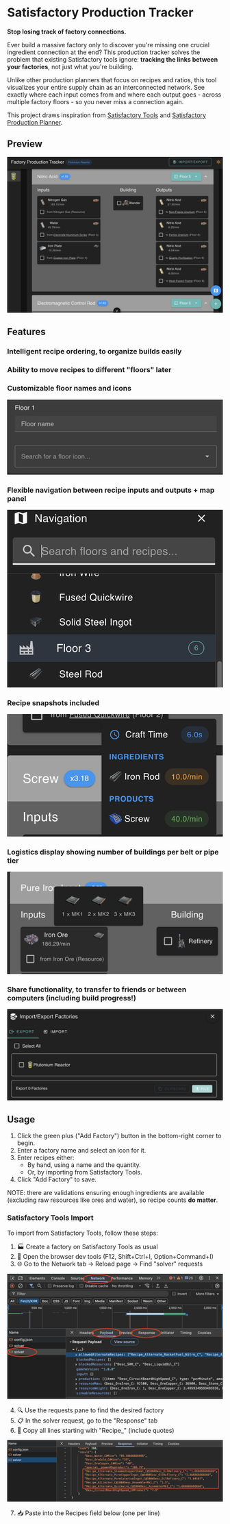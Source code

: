 # Satisfactory Production Tracker

**Stop losing track of factory connections.**

Ever build a massive factory only to discover you're missing one crucial ingredient connection at the end?
This production tracker solves the problem that existing Satisfactory tools ignore: **tracking the links between your factories**, not just what you're building.

Unlike other production planners that focus on recipes and ratios, this tool visualizes your entire supply chain as an interconnected network.
See exactly where each input comes from and where each output goes - across multiple factory floors - so you never miss a connection again.

This project draws inspiration from [Satisfactory Tools](https://www.satisfactorytools.com/1.0/production) and [Satisfactory Production Planner](https://satisfactoryproductionplanner.com/).

## Preview

![Preview](images/preview.png)

## Features

### Intelligent recipe ordering, to organize builds easily

### Ability to move recipes to different "floors" later

### Customizable floor names and icons

![Floor Customization](images/floors.png)

### Flexible navigation between recipe inputs and outputs + map panel

![Map Panel](images/nav-panel.png)

### Recipe snapshots included

![Recipe Tooltip](images/recipe-tooltip.png)

### Logistics display showing number of buildings per belt or pipe tier

![Logistics](images/logistics.png)

### Share functionality, to transfer to friends or between computers (including build progress!)

![Import/Export](images/share.png)

## Usage

1. Click the green plus ("Add Factory") button in the bottom-right corner to begin.
2. Enter a factory name and select an icon for it.
3. Enter recipes either:
   - By hand, using a name and the quantity.
   - Or, by importing from Satisfactory Tools.
4. Click "Add Factory" to save.

NOTE: there are validations ensuring enough ingredients are available (excluding raw resources like ores and water), so recipe counts **do matter**.

### Satisfactory Tools Import

To import from Satisfactory Tools, follow these steps:

1. :factory: Create a factory on Satisfactory Tools as usual
2. :wrench: Open the browser dev tools (F12, Shift+Ctrl+I, Option+Command+I)
3. :globe_with_meridians: Go to the Network tab → Reload page → Find "solver" requests

![Dev Tools](images/satisfactory-tools-import.png)

4. :mag: Use the requests pane to find the desired factory
5. :clipboard: In the solver request, go to the "Response" tab
6. :page_facing_up: Copy all lines starting with "Recipe\_" (include quotes)

![Response Recipes](images/satisfactory-tools-response.png)

7. :inbox_tray: Paste into the Recipes field below (one per line)
